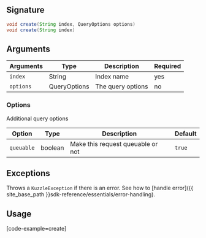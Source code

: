 ## Signature

``` java
void create(String index, QueryOptions options)
void create(String index)
```

## Arguments

| Arguments     | Type         | Description              | Required
|---------------|------------- |--------------------------|-----------
| ``index``     | String       | Index name               | yes
| ``options``   | QueryOptions | The query options       | no

### __Options__

Additional query options

| Option   | Type    | Description                       | Default |
| -------- | ------- | --------------------------------- | ------- |
| `queuable` | boolean | Make this request queuable or not | `true`    |

## Exceptions

Throws a `KuzzleException` if there is an error. See how to [handle error]({{ site_base_path }}sdk-reference/essentials/error-handling).

## Usage

[code-example=create]